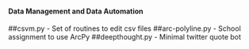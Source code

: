 #### Data Management and Data Automation </h4></th>

##csvm.py          - Set of routines to edit csv files
##arc-polyline.py  - School assignment to use ArcPy
##deepthought.py   - Minimal twitter quote bot





